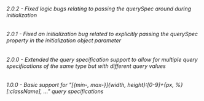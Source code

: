 ###### 2.0.2 - Fixed logic bugs relating to passing the querySpec around during initialization

###### 2.0.1 - Fixed an initialization bug related to explicitly passing the querySpec property in the initialization object parameter

###### 2.0.0 - Extended the query specification support to allow for multiple query specifications of the same type but with different query values

###### 1.0.0 - Basic support for "[{min-, max-}]{width, height}:[0-9]+{px, %}[:className], ..." query specifications
